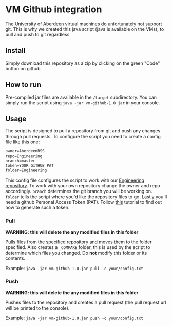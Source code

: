 # VM Github integration

The University of Aberdeen virtual machines do unfortunately not support git. This is why we created this java script (java is available on the VMs), 
to pull and push to git regardless

## Install

Simply download this repository as a zip by clicking on the green "Code" button on github

## How to run

Pre-compiled jar files are available in the `/target` subdirectory. You can simply run
the script using `java -jar vm-github-1.0.jar` in your console.

## Usage

The script is designed to pull a repository from git and push any changes
through pull requests. To configure the script you need to create a config
file like this one:

```txt
owner=AberdeenRSS
repo=Engineering
branch=master
token=YOUR GITHUB PAT
folder=Engineering
```

This config file configures the script to work with our [Engineering repository](https://github.com/AberdeenRSS/Engineering).
To work with your own repository change the owner and repo accordingly. `branch` determines the git branch you will be working
on. `folder` tells the script where you'd like the repository files to go. Lastly you'll need a github Personal Access Token (PAT).
Follow [this](https://medium.com/@mbohlip/how-to-generate-a-classic-personal-access-token-in-github-04985b5432c7) tutorial to find
out how to generate such a token.

### Pull

**WARNING: this will delete the any modified files in this folder**

Pulls files from the specified repository and moves them to the folder specified. Also creates a `_COMPARE`
folder, this is used by the script to determine which files you changed. Do **not** modify this folder or its
contents.

Example: `java -jar vm-github-1.0.jar pull -c your/config.txt`

### Push

**WARNING: this will delete the any modified files in this folder**

Pushes files to the repository and creates a pull request (the pull request url will be printed to the console).

Example: `java -jar vm-github-1.0.jar push -c your/config.txt`